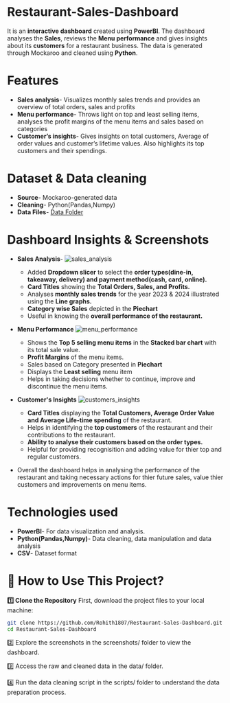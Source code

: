 # Restaurant-Sales-Dashboard
It is an **interactive dashboard** created using **PowerBI**. The dashboard analyses the **Sales**, reviews the **Menu performance** and gives insights about its **customers** for a restaurant business. The data is generated through Mockaroo and cleaned using **Python**.
# Features
- **Sales analysis**- Visualizes monthly sales trends and provides an overview of total orders, sales and profits
- **Menu performance**- Throws light on top and least selling items, analyses the profit margins of the menu items and sales based on categories
- **Customer’s insights**- Gives insights on total customers, Average of order values and customer’s lifetime values. Also highlights its top customers and their spendings.
# Dataset & Data cleaning
- **Source**- Mockaroo-generated data
- **Cleaning**- Python(Pandas,Numpy)
- **Data Files**- <a href=https://github.com/Rohith1807/Restaurant-Sales-Dashboard/tree/main/data>Data Folder</a>
# Dashboard Insights & Screenshots
- **Sales Analysis**-
	![sales_analysis](https://github.com/user-attachments/assets/979c64fa-c1ec-4c91-9f1a-acf53cce405a)
  - Added **Dropdown slicer** to select the **order types(dine-in, takeaway, delivery) and payment method(cash, card, online).**
  - **Card Titles** showing the **Total Orders, Sales, and Profits.**
  - Analyses **monthly sales trends** for the year 2023 & 2024 illustrated using the **Line graphs.**
  - **Category wise Sales** depicted in the **Piechart**
  - Useful in knowing the **overall performance of the restaurant.**

- **Menu Performance**
   ![menu_performance](https://github.com/user-attachments/assets/b4bab89f-65c5-44bc-83bd-84746f254c3b)
  - Shows the **Top 5 selling menu items** in the **Stacked bar chart** with its total sale value.
  - **Profit Margins** of the menu items.
  - Sales based on Category presented in **Piechart**
  - Displays the **Least selling** menu item
  - Helps in taking decisions whether to continue, improve and discontinue the menu items.
 
- **Customer's Insights**
  ![customers_insights](https://github.com/user-attachments/assets/76951cb6-f72a-48a7-8233-7a49ff1e10f9)
  - **Card Titles** displaying the **Total Customers, Average Order Value and Average Life-time spending** of the restaurant.
  - Helps in identifying the **top customers** of the restaurant and their contributions to the restaurant.
  - **Ability to analyse their customers based on the order types.**
  - Helpful for providing recognisition and adding value for thier top and regular customers.

- Overall the dashboard helps in analysing the performance of the restaurant and taking necessary actions for thier future sales, value thier customers and improvements on menu items.

# Technologies used
- **PowerBI**- For data visualization and analysis.
- **Python(Pandas,Numpy)**- Data cleaning, data manipulation and data analysis
- **CSV**- Dataset format

# **🚀 How to Use This Project?**  

**1️⃣ Clone the Repository**
First, download the project files to your local machine:  
```bash
git clone https://github.com/Rohith1807/Restaurant-Sales-Dashboard.git
cd Restaurant-Sales-Dashboard
```
2️⃣ Explore the screenshots in the screenshots/ folder to view the dashboard.

3️⃣ Access the raw and cleaned data in the data/ folder.

4️⃣ Run the data cleaning script in the scripts/ folder to understand the data preparation process.

 
   
    

